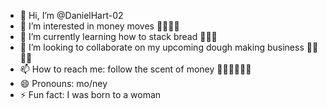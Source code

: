 - 👋 Hi, I’m @DanielHart-02
- 👀 I’m interested in money moves 🤑🤑🤑🤑
- 🌱 I’m currently learning how to stack bread 🤑🤑🤑
- 💞️ I’m looking to collaborate on my upcoming dough making business 🤑🤑🤑🤑
- 📫 How to reach me: follow the scent of money 🤑🤑🤑🤑🤑🤑
- 😄 Pronouns: mo/ney
- ⚡ Fun fact: I was born to a woman

<!---
DanielHart-02/DanielHart-02 is a ✨ special ✨ repository because its `README.md` (this file) appears on your GitHub profile.
You can click the Preview link to take a look at your changes.
--->
